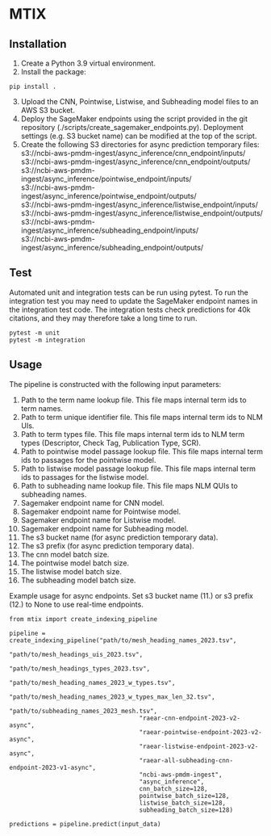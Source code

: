 # MTIX

## Installation

1. Create a Python 3.9 virtual environment. 
2. Install the package:

```
pip install .
```
3. Upload the CNN, Pointwise, Listwise, and Subheading model files to an AWS S3 bucket.
4. Deploy the SageMaker endpoints using the script provided in the git repository (./scripts/create_sagemaker_endpoints.py). Deployment settings (e.g. S3 bucket name) can be modified at the top of the script.
5. Create the following S3 directories for async prediction temporary files:<br>
s3://ncbi-aws-pmdm-ingest/async_inference/cnn_endpoint/inputs/<br>
s3://ncbi-aws-pmdm-ingest/async_inference/cnn_endpoint/outputs/<br>
s3://ncbi-aws-pmdm-ingest/async_inference/pointwise_endpoint/inputs/<br>
s3://ncbi-aws-pmdm-ingest/async_inference/pointwise_endpoint/outputs/<br>
s3://ncbi-aws-pmdm-ingest/async_inference/listwise_endpoint/inputs/<br>
s3://ncbi-aws-pmdm-ingest/async_inference/listwise_endpoint/outputs/<br>
s3://ncbi-aws-pmdm-ingest/async_inference/subheading_endpoint/inputs/<br>
s3://ncbi-aws-pmdm-ingest/async_inference/subheading_endpoint/outputs/<br>

## Test
Automated unit and integration tests can be run using pytest. To run the integration test you may need to update the SageMaker endpoint names in the integration test code. The integration tests check predictions for 40k citations, and they may therefore take a long time to run.
```
pytest -m unit
pytest -m integration
```

## Usage

The pipeline is constructed with the following input parameters:

1. Path to the term name lookup file. This file maps internal term ids to term names.
2. Path to term unique identifier file. This file maps internal term ids to NLM UIs.
3. Path to term types file. This file maps internal term ids to NLM term types (Descriptor, Check Tag, Publication Type, SCR).
4. Path to pointwise model passage lookup file. This file maps internal term ids to passages for the pointwise model.
5. Path to listwise model passage lookup file. This file maps internal term ids to passages for the listwise model.
6. Path to subheading name lookup file. This file maps NLM QUIs to subheading names.
7. Sagemaker endpoint name for CNN model.
8. Sagemaker endpoint name for Pointwise model.
9. Sagemaker endpoint name for Listwise model.
10. Sagemaker endpoint name for Subheading model.
11. The s3 bucket name (for async prediction temporary data).
12. The s3 prefix (for async prediction temporary data).
13. The cnn model batch size.
14. The pointwise model batch size.
15. The listwise model batch size.
16. The subheading model batch size.

Example usage for async endpoints. Set s3 bucket name (11.) or s3 prefix (12.) to None to use real-time endpoints.

```
from mtix import create_indexing_pipeline

pipeline = create_indexing_pipeline("path/to/mesh_heading_names_2023.tsv", 
                                    "path/to/mesh_headings_uis_2023.tsv",
                                    "path/to/mesh_headings_types_2023.tsv", 
                                    "path/to/mesh_heading_names_2023_w_types.tsv",
                                    "path/to/mesh_heading_names_2023_w_types_max_len_32.tsv",
                                    "path/to/subheading_names_2023_mesh.tsv",
                                    "raear-cnn-endpoint-2023-v2-async", 
                                    "raear-pointwise-endpoint-2023-v2-async", 
                                    "raear-listwise-endpoint-2023-v2-async",
                                    "raear-all-subheading-cnn-endpoint-2023-v1-async",
                                    "ncbi-aws-pmdm-ingest",
                                    "async_inference",
                                    cnn_batch_size=128,
                                    pointwise_batch_size=128,
                                    listwise_batch_size=128,
                                    subheading_batch_size=128)

predictions = pipeline.predict(input_data)
```